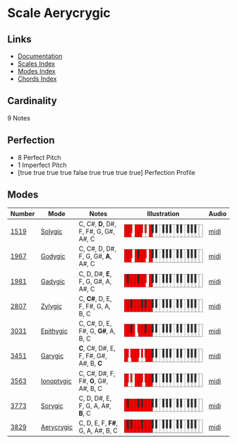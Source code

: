 # Scale Aerycrygic

## Links

- [Documentation](README.md)
- [Scales Index](Scales.md)
- [Modes Index](Modes.md)
- [Chords Index](Chords.md)

## Cardinality

9 Notes

## Perfection

- 8 Perfect Pitch
- 1 Imperfect Pitch
- [true true true true false true true true true] Perfection Profile

## Modes

| Number | Mode | Notes | Illustration | Audio |
|--------|------|-------|--------------|-------|
| [1519](https://ianring.com/musictheory/scales/1519) | [Solygic](ModeSolygic.md) | C, C#, **D**, D#, F, F#, G, G#, A#, C | ![CNaturalSolygic](ModeCNaturalSolygic.png) | [midi](https://github.com/edipermadi/music/blob/main/docs/ModeCNaturalSolygic.mid?raw=true) | 
| [1967](https://ianring.com/musictheory/scales/1967) | [Godygic](ModeGodygic.md) | C, C#, D, D#, F, G, G#, **A**, A#, C | ![CNaturalGodygic](ModeCNaturalGodygic.png) | [midi](https://github.com/edipermadi/music/blob/main/docs/ModeCNaturalGodygic.mid?raw=true) | 
| [1981](https://ianring.com/musictheory/scales/1981) | [Gadygic](ModeGadygic.md) | C, D, D#, **E**, F, G, G#, A, A#, C | ![CNaturalGadygic](ModeCNaturalGadygic.png) | [midi](https://github.com/edipermadi/music/blob/main/docs/ModeCNaturalGadygic.mid?raw=true) | 
| [2807](https://ianring.com/musictheory/scales/2807) | [Zylygic](ModeZylygic.md) | C, **C#**, D, E, F, F#, G, A, B, C | ![CNaturalZylygic](ModeCNaturalZylygic.png) | [midi](https://github.com/edipermadi/music/blob/main/docs/ModeCNaturalZylygic.mid?raw=true) | 
| [3031](https://ianring.com/musictheory/scales/3031) | [Epithygic](ModeEpithygic.md) | C, C#, D, E, F#, G, **G#**, A, B, C | ![CNaturalEpithygic](ModeCNaturalEpithygic.png) | [midi](https://github.com/edipermadi/music/blob/main/docs/ModeCNaturalEpithygic.mid?raw=true) | 
| [3451](https://ianring.com/musictheory/scales/3451) | [Garygic](ModeGarygic.md) | **C**, C#, D#, E, F, F#, G#, A#, B, **C** | ![CNaturalGarygic](ModeCNaturalGarygic.png) | [midi](https://github.com/edipermadi/music/blob/main/docs/ModeCNaturalGarygic.mid?raw=true) | 
| [3563](https://ianring.com/musictheory/scales/3563) | [Ionoptygic](ModeIonoptygic.md) | C, C#, D#, F, F#, **G**, G#, A#, B, C | ![CNaturalIonoptygic](ModeCNaturalIonoptygic.png) | [midi](https://github.com/edipermadi/music/blob/main/docs/ModeCNaturalIonoptygic.mid?raw=true) | 
| [3773](https://ianring.com/musictheory/scales/3773) | [Sorygic](ModeSorygic.md) | C, D, D#, E, F, G, A, A#, **B**, C | ![CNaturalSorygic](ModeCNaturalSorygic.png) | [midi](https://github.com/edipermadi/music/blob/main/docs/ModeCNaturalSorygic.mid?raw=true) | 
| [3829](https://ianring.com/musictheory/scales/3829) | [Aerycrygic](ModeAerycrygic.md) | C, D, E, F, **F#**, G, A, A#, B, C | ![CNaturalAerycrygic](ModeCNaturalAerycrygic.png) | [midi](https://github.com/edipermadi/music/blob/main/docs/ModeCNaturalAerycrygic.mid?raw=true) | 
